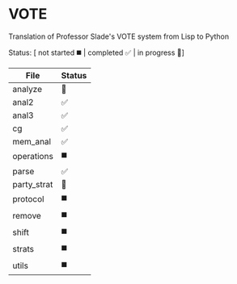 # VOTE
Translation of Professor Slade's VOTE system from Lisp to Python

Status: [ not started :black_medium_square: | completed :white_check_mark: | in progress :speech_balloon:]

| File | Status |
|------|--------|
|analyze|:speech_balloon:|
|anal2|:white_check_mark:|
|anal3|:white_check_mark:|
|cg|:white_check_mark:|
|mem_anal|:white_check_mark:|
|operations|:black_medium_square:|
|parse|:white_check_mark:|
|party_strat|:speech_balloon:|
|protocol|:black_medium_square:|
|remove|:black_medium_square:|
|shift|:black_medium_square:|
|strats|:black_medium_square:|
|utils|:black_medium_square:|
